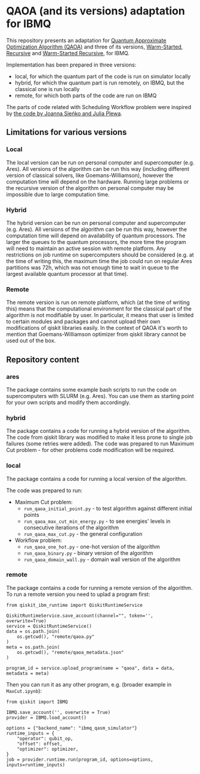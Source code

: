 # QAOA (and its versions) adaptation for IBMQ

This repository presents an adaptation for [Quantum Approximate Optimization Algorithm (QAOA)](https://arxiv.org/pdf/1411.4028.pdf) and three of its versions,
[Warm-Started](https://arxiv.org/pdf/2009.10095.pdf), [Recursive](https://arxiv.org/pdf/1910.08980.pdf) and [Warm-Started Recursive](https://arxiv.org/pdf/2009.10095.pdf), for IBMQ.

Implementation has been prepared in three versions:
- local, for which the quantum part of the code is run on simulator locally
- hybrid, for which thw quantum part is run remotely, on IBMQ, but the classical one is run locally
- remote, for which both parts of the code are run on IBMQ

The parts of code related with Scheduling Workflow problem were inspired by [the code by Joanna Sieńko and Julia Plewa](https://github.com/JoannaSienko/workflow-scheduling-problem-qiskit).

## Limitations for various versions

### Local

The local version can be run on personal computer and supercomputer (e.g. Ares). All versions of the algorithm can be
run this way (including different version of classical solvers, like Goemans-Williamson), however the computation time will depend on the hardware. Running large problems or the recursive 
version of the algorithm on personal computer may be impossible due to large computation time.

### Hybrid

The hybrid version can be run on personal computer and supercomputer (e.g. Ares). All versions of the algorithm can be
run this way, however the computation time will depend on availability of quantum processors. The larger the queues to the
quantum processors, the more time the program will need to maintain an active session with remote platform.
Any restrictions on job runtime on supercomputers should be considered (e.g. at the time of writing this, the maximum
time the job could run on regular Ares partitions was 72h, which was not enough time to wait in queue to the largest available 
quantum processor at that time).

### Remote

The remote version is run on remote platform, which (at the time of writing this) means that the computational environment
for the classical part of the algorithm is not modifiable by user. In particular, it means that user is limited to 
certain modules and packages and cannot upload their own modifications of qiskit libraries easily. In the context of QAOA
it's worth to mention that Goemans-Williamson optimizer from qiskit library cannot be used out of the box.

## Repository content

### ares

The package contains some example bash scripts to run the code on supercomputers with SLURM (e.g. Ares). You can use them
as starting point for your own scripts and modify them accordingly.

### hybrid

The package contains a code for running a hybrid version of the algorithm. The code from qiskit library was modified to 
make it less prone to single job failures (some retries were added). The code was prepared to run Maximum Cut problem - for
other problems code modification will be required.

### local

The package contains a code for running a local version of the algorithm. 

The code was prepared to run:
- Maximum Cut problem:
  - `run_qaoa_initial_point.py` - to test algorithm against different initial points
  - `run_qaoa_max_cut_min_energy.py` - to see energies' levels in consecutive iterations of the algorithm
  - `run_qaoa_max_cut.py` - the general configuration
- Workflow problem:
  - `run_qaoa_one_hot.py` - one-hot version of the algorithm
  - `run_qaoa_binary.py` - binary version of the algorithm
  - `run_qaoa_domain_wall.py` - domain wall version of the algorithm

### remote

The package contains a code for running a remote version of the algorithm. To run a remote version you need to uplad a
program first:

````
from qiskit_ibm_runtime import QiskitRuntimeService

QiskitRuntimeService.save_account(channel="", token='', overwrite=True)
service = QiskitRuntimeService()
data = os.path.join(
    os.getcwd(), "remote/qaoa.py"
)
meta = os.path.join(
    os.getcwd(), "remote/qaoa_metadata.json"
)

program_id = service.upload_program(name = "qaoa", data = data, metadata = meta)
````

Then you can run it as any other program, e.g. (broader example in `MaxCut.ipynb`):
````
from qiskit import IBMQ

IBMQ.save_account('', overwrite = True)
provider = IBMQ.load_account()

options = {"backend_name": "ibmq_qasm_simulator"}
runtime_inputs = {
    "operator": qubit_op,
    "offset": offset,
    "optimizer": optimizer,
}
job = provider.runtime.run(program_id, options=options, inputs=runtime_inputs)
````
